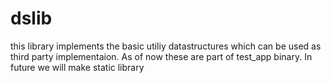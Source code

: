 # dslib
this library implements the basic utiliy datastructures which can be used as third party implementaion. As of now these are part of test_app binary.
In future we will make static library

